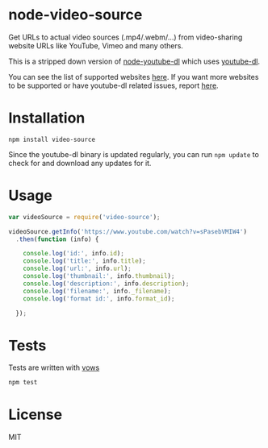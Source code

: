 # node-video-source

Get URLs to actual video sources (.mp4/.webm/...) from video-sharing website URLs like YouTube, Vimeo and many others.

This is a stripped down version of [node-youtube-dl](https://github.com/fent/node-youtube-dl) which uses [youtube-dl](https://github.com/rg3/youtube-dl/).

You can see the list of supported websites [here](https://rg3.github.io/youtube-dl/supportedsites.html).
If you want more websites to be supported or have youtube-dl related issues, report [here](https://github.com/rg3/youtube-dl/issues).

# Installation

```
npm install video-source
```

Since the youtube-dl binary is updated regularly, you can run `npm update` to check for and download any updates for it.

# Usage

```javascript
var videoSource = require('video-source');

videoSource.getInfo('https://www.youtube.com/watch?v=sPasebVMIW4')
  .then(function (info) {

    console.log('id:', info.id);
    console.log('title:', info.title);
    console.log('url:', info.url);
    console.log('thumbnail:', info.thumbnail);
    console.log('description:', info.description);
    console.log('filename:', info._filename);
    console.log('format id:', info.format_id);

  });
```

# Tests

Tests are written with [vows](http://vowsjs.org/)

```bash
npm test
```

[youtube-dl]: http://rg3.github.com/youtube-dl/
[youtube-dl documentation]: http://rg3.github.com/youtube-dl/documentation.html

# License

MIT
